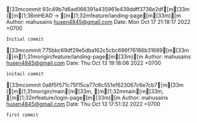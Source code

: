 [33mcommit 93c49b7d6ad066391a435961e439ddff3738e2df[m[33m ([m[1;36mHEAD -> [m[1;32mfeature/landing-page[m[33m)[m
Author: mahusains <husen4845@gmail.com>
Date:   Mon Oct 17 21:18:17 2022 +0700

    Initial commit

[33mcommit 775bbc69df29e5dba162c5cbc696f76186b31689[m[33m ([m[1;31morigin/feature/landing-page[m[33m)[m
Author: mahusains <husen4845@gmail.com>
Date:   Thu Oct 13 19:18:06 2022 +0700

    initail commit

[33mcommit 0a8f5f571c75f15ca77c6c551ef623067c6e7cb7[m[33m ([m[1;31morigin/main[m[33m, [m[1;32mmain[m[33m, [m[1;32mfeature/login-page[m[33m)[m
Author: mahusains <husen4845@gmail.com>
Date:   Thu Oct 13 17:51:32 2022 +0700

    first commit
